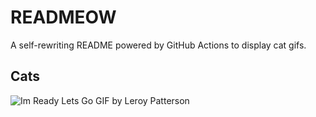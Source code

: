 # READMEOW

A self-rewriting README powered by GitHub Actions to display cat gifs.

## Cats

![Im Ready Lets Go GIF by Leroy Patterson](https://media2.giphy.com/media/CjmvTCZf2U3p09Cn0h/200.gif?cid=9acd02dat4k11ygfje429xuepesh8jw5mwh6cc2q6zsqp2el&ep=v1_gifs_search&rid=200.gif&ct=g)
